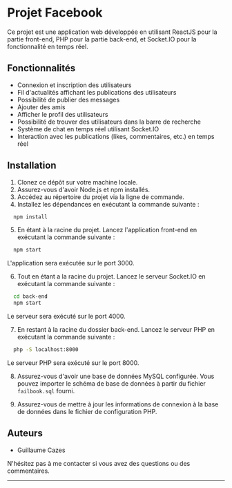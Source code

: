 # Projet Facebook

Ce projet est une application web développée en utilisant ReactJS pour la partie front-end, PHP pour la partie back-end, et Socket.IO pour la fonctionnalité en temps réel. 

## Fonctionnalités

- Connexion et inscription des utilisateurs
- Fil d'actualités affichant les publications des utilisateurs
- Possibilité de publier des messages
- Ajouter des amis
- Afficher le profil des utilisateurs
- Possibilité de trouver des utilisateurs dans la barre de recherche
- Système de chat en temps réel utilisant Socket.IO
- Interaction avec les publications (likes, commentaires, etc.) en  temps réel

## Installation

1. Clonez ce dépôt sur votre machine locale.
2. Assurez-vous d'avoir Node.js et npm installés.
3. Accédez au répertoire du projet via la ligne de commande.
4. Installez les dépendances en exécutant la commande suivante :
```bash
  npm install 
```
5. En étant à la racine du projet. Lancez l'application front-end en exécutant la commande suivante :

```bash
  npm start
```
L'application sera exécutée sur le port 3000.

6. Tout en étant a la racine du projet. Lancez le serveur Socket.IO en exécutant la commande suivante :
```bash
  cd back-end
  npm start
```
Le serveur sera exécuté sur le port 4000.

7. En restant à la racine du dossier back-end. Lancez le serveur PHP en exécutant la commande suivante :
```bash
  php -S localhost:8000
```
Le serveur PHP sera exécuté sur le port 8000.

8. Assurez-vous d'avoir une base de données MySQL configurée. Vous pouvez importer le schéma de base de données à partir du fichier `failbook.sql` fourni.

9. Assurez-vous de mettre à jour les informations de connexion à la base de données dans le fichier de configuration PHP.

## Auteurs

- Guillaume Cazes

N'hésitez pas à me contacter si vous avez des questions ou des commentaires.

---
